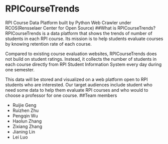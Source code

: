 # RPICourseTrends
RPI Course Data Platform built by Python Web Crawler under RCOS(Rensselaer Center for Open Source)
##What is RPICourseTrends?
RPICourseTrends is a data platform that shows the trends of 
number of students in each RPI course. Its mission is to 
help students evaluate courses by knowing retention rate of
 each course. 
 
 Compared to existing course evaluation websites, 
 RPICourseTrends does not build on student ratings. 
 Instead, it collects the number of students in each course 
 directly from RPI Student Information System every day during 
 one semester. 
 
 This data will be stored and visualized on a web 
 platform open to RPI students who are interested. Our target 
 audiences include student who need some data to help 
 them evaluate RPI courses and who would to choose a professor 
 for one course.
##Team members
+ Ruijie Geng 
+ Ruizhen Zhu
+ Pengqin Wu 
+ Haolun Zhang 
+ Zixiang Zhang
+ Jianing Lin 
+ Lei Luo 

